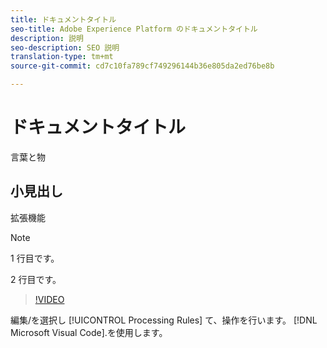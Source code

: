 ```yaml
---
title: ドキュメントタイトル
seo-title: Adobe Experience Platform のドキュメントタイトル
description: 説明
seo-description: SEO 説明
translation-type: tm+mt
source-git-commit: cd7c10fa789cf749296144b36e805da2ed76be8b

---
```



# ドキュメントタイトル

言葉と物

## 小見出し

拡張機能

> [!NOTE]
> 
> 1 行目です。
>
> 2 行目です。

> [!VIDEO](https://youtu.be/ypS_CKym5NQ)

編集/を選択し [!UICONTROL Processing Rules] て、操作を行います。 [!DNL Microsoft Visual Code].を使用します。
